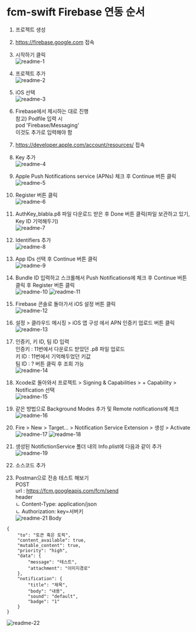 # fcm-swift Firebase 연동 순서

1. 프로젝트 생성  
  
2. https://firebase.google.com 접속  
  
3. 시작하기 클릭  
![readme-1](./img/readme-1.png)
  
4. 프로젝트 추가  
![readme-2](./img/readme-2.png)
  
5. iOS 선택  
![readme-3](./img/readme-3.png)
  
6. Firebase에서 제시하는 대로 진행  
참고) Podfile 입력 시  
pod 'Firebase/Messaging'  
이것도 추가로 입력해야 함  
  
7. https://developer.apple.com/account/resources/ 접속  
  
8. Key 추가  
![readme-4](./img/readme-4.png)
  
9. Apple Push Notifications service (APNs) 체크 후 Continue 버튼 클릭  
![readme-5](./img/readme-5.png)
  
10. Register 버튼 클릭  
![readme-6](./img/readme-6.png)
  
11. AuthKey_blabla.p8 파일 다운로드 받은 후 Done 버튼 클릭(파일 보관하고 있기, Key ID 기억해두기)  
![readme-7](./img/readme-7.png)
  
12. Identifiers 추가  
![readme-8](./img/readme-8.png)
  
13. App IDs 선택 후 Continue 버튼 클릭  
![readme-9](./img/readme-9.png)
  
14. Bundle ID 입력하고 스크롤해서 Push Notifications에 체크 후 Continue 버튼 클릭 후 Register 버튼 클릭  
![readme-10](./img/readme-10.png)
![readme-11](./img/readme-11.png)
  
15. Firebase 콘솔로 돌아가서 iOS 설정 버튼 클릭  
![readme-12](./img/readme-12.png)
  
16. 설정 > 클라우드 메시징 > iOS 앱 구성 에서 APN 인증키 업로드 버튼 클릭  
![readme-13](./img/readme-13.png)
  
17.  인증키, 키 ID, 팀 ID 입력  
인증키 : 11번에서 다운로드 받았던 .p8 파일 업로드  
키 ID : 11번에서 기억해두었던 키값  
팀 ID : ? 버튼 클릭 후 조회 가능  
![readme-14](./img/readme-14.png)
  
18. Xcode로 돌아와서 프로젝트 > Signing & Capabilities > + Capability > Notification 선택  
![readme-15](./img/readme-15.png)
  
19. 같은 방법으로  Background Modes 추가 및 Remote notifications에 체크  
![readme-16](./img/readme-16.png)
  
20. Fire > New > Target... > Notification Service Extension > 생성 > Activate    
![readme-17](./img/readme-17.png)
![readme-18](./img/readme-18.png)
  
21. 생성된 NotifictionService 폴더 내의 Info.plist에 다음과 같이 추가  
![readme-19](./img/readme-19.png)
  
22. 소스코드 추가    
  
23. Postman으로 전송 테스트 해보기  
POST  
url : https://fcm.googleapis.com/fcm/send  
header  
ㄴ Content-Type: application/json  
ㄴ Authorization: key=서버키   
![readme-21](./img/readme-21.png)
Body  
```
{  
    "to": "토큰 혹은 토픽",
    "content_available": true,
    "mutable_content": true,
    "priority": "high",
    "data": {
        "message": "테스트",
        "attachment": "이미지경로"
    },
    "notification": {
        "title": "제목",
        "body": "내용",
        "sound": "default",
        "badge": "1"
    }
}
```
![readme-22](./img/readme-22.png)
